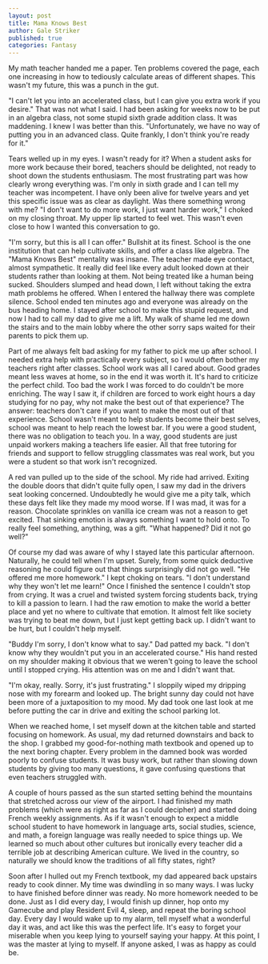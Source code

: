 ```yaml
---
layout: post
title: Mama Knows Best
author: Gale Striker
published: true
categories: Fantasy
---
```


My math teacher handed me a paper. Ten problems covered the page, each one increasing in how to tediously calculate areas of different shapes. This wasn't my future, this was a punch in the gut.

"I can't let you into an accelerated class, but I can give you extra work if you desire." That was not what I said. I had been asking for weeks now to be put in an algebra class, not some stupid sixth grade addition class. It was maddening. I knew I was better than this. "Unfortunately, we have no way of putting you in an advanced class. Quite frankly, I don't think you're ready for it."

Tears welled up in my eyes. I wasn't ready for it? When a student asks for more work because their bored, teachers should be delighted, not ready to shoot down the students enthusiasm. The most frustrating part was how clearly wrong everything was. I'm only in sixth grade and I can tell my teacher was incompetent. I have only been alive for twelve years and yet this specific issue was as clear as daylight. Was there something wrong with me? "I don't want to do more work, I just want harder work," I choked on my closing throat. My upper lip started to feel wet. This wasn't even close to how I wanted this conversation to go.

"I'm sorry, but this is all I can offer." Bullshit at its finest. School is the one institution that can help cultivate skills, and offer a class like algebra. The "Mama Knows Best" mentality was insane. The teacher made eye contact, almost sympathetic. It really did feel like every adult looked down at their students rather than looking at them. Not being treated like a human being sucked. Shoulders slumped and head down, I left without taking the extra math problems he offered. When I entered the hallway there was complete silence. School ended ten minutes ago and everyone was already on the bus heading home. I stayed after school to make this stupid request, and now I had to call my dad to give me a lift. My walk of shame led me down the stairs and to the main lobby where the other sorry saps waited for their parents to pick them up.

Part of me always felt bad asking for my father to pick me up after school. I needed extra help with practically every subject, so I would often bother my teachers right after classes. School work was all I cared about. Good grades meant less waves at home, so in the end it was worth it. It's hard to criticize the perfect child. Too bad the work I was forced to do couldn't be more enriching. The way I saw it, if children are forced to work eight hours a day studying for no pay, why not make the best out of that experience? The answer: teachers don't care if you want to make the most out of that experience. School wasn't meant to help students become their best selves, school was meant to help reach the lowest bar. If you were a good student, there was no obligation to teach you. In a way, good students are just unpaid workers making a teachers life easier. All that free tutoring for friends and support to fellow struggling classmates was real work, but you were a student so that work isn't recognized.

A red van pulled up to the side of the school. My ride had arrived. Exiting the double doors that didn't quite fully open, I saw my dad in the drivers seat looking concerned. Undoubtedly he would give me a pity talk, which these days felt like they made my mood worse. If I was mad, it was for a reason. Chocolate sprinkles on vanilla ice cream was not a reason to get excited. That sinking emotion is always something I want to hold onto. To really feel something, anything, was a gift. "What happened? Did it not go well?"

Of course my dad was aware of why I stayed late this particular afternoon. Naturally, he could tell when I'm upset. Surely, from some quick deductive reasoning he could figure out that things surprisingly did not go well. "He offered me more homework." I kept choking on tears. "I don't understand why they won't let me learn!" Once I finished the sentence I couldn't stop from crying. It was a cruel and twisted system forcing students back, trying to kill a passion to learn. I had the raw emotion to make the world a better place and yet no where to cultivate that emotion. It almost felt like society was trying to beat me down, but I just kept getting back up. I didn't want to be hurt, but I couldn't help myself.

"Buddy I'm sorry, I don't know what to say." Dad patted my back. "I don't know why they wouldn't put you in an accelerated course." His hand rested on my shoulder making it obvious that we weren't going to leave the school until I stopped crying. His attention was on me and I didn't want that.

"I'm okay, really. Sorry, it's just frustrating." I sloppily wiped my dripping nose with my forearm and looked up. The bright sunny day could not have been more of a juxtaposition to my mood. My dad took one last look at me before putting the car in drive and exiting the school parking lot.

When we reached home, I set myself down at the kitchen table and started focusing on homework. As usual, my dad returned downstairs and back to the shop. I grabbed my good-for-nothing math textbook and opened up to the next boring chapter. Every problem in the damned book was worded poorly to confuse students. It was busy work, but rather than slowing down students by giving too many questions, it gave confusing questions that even teachers struggled with.

A couple of hours passed as the sun started setting behind the mountains that stretched across our view of the airport. I had finished my math problems (which were as right as far as I could decipher) and started doing French weekly assignments. As if it wasn't enough to expect a middle school student to have homework in language arts, social studies, science, and math, a foreign language was really needed to spice things up. We learned so much about other cultures but ironically every teacher did a terrible job at describing American culture. We lived in the country, so naturally we should know the traditions of all fifty states, right?

Soon after I hulled out my French textbook, my dad appeared back upstairs ready to cook dinner. My time was dwindling in so many ways. I was lucky to have finished before dinner was ready. No more homework needed to be done. Just as I did every day, I would finish up dinner, hop onto my Gamecube and play Resident Evil 4, sleep, and repeat the boring school day. Every day I would wake up to my alarm, tell myself what a wonderful day it was, and act like this was the perfect life. It's easy to forget your miserable when you keep lying to yourself saying your happy. At this point, I was the master at lying to myself. If anyone asked, I was as happy as could be.
